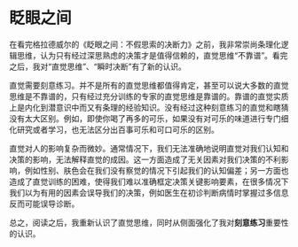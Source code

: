 # 眨眼之间

在看完格拉德威尔的《眨眼之间：不假思索的决断力》之前，我非常崇尚条理化逻辑思维，认为只有经过深思熟虑的决策才是值得信赖的，直觉思维“不靠谱”。看完之后，我对“直觉思维”、“瞬时决断”有了新的认识。

直觉需要刻意练习。并不是所有的直觉思维都值得肯定，甚至可以说大多数的直觉思维是不靠谱的，只有经过充分训练的专家的直觉思维是靠谱的。靠谱的直觉实质上是内化到潜意识中而又有条理的经验知识。没有经过这种刻意练习的直觉和瞎猜没有太大区别。例如，即使你喝了再多的可乐，如果没有对可乐的味道进行专门细化研究或者学习，也无法区分出百事可乐和可口可乐的区别。

直觉对人的影响复杂而微妙。通常情况下，我们无法准确地说明直觉对我们认知和决策的影响，无法解释直觉的成因。这一方面造成了无关因素对我们决策的不利影响，例如性别、肤色会在我们没有察觉的情况下引起我们的认知偏差；另一方面也造成了直觉训练的困难，使得我们难以准确框定决策关键影响要素，在很多情况下我们以为有用的因素会误导我们的决策，例如医生在初诊判断病情时掌握过多信息反而可能误导诊断。

总之，阅读之后，我重新认识了直觉思维，同时从侧面强化了我对**刻意练习**重要性的认识。
